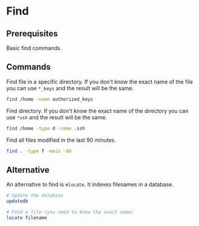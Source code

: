 # Find

## Prerequisites

Basic find commands.

## Commands

Find file in a specific directory. If you don't know the exact name of the file you can use ```*_keys``` and the result will be the same.

```bash
find /home -name authorized_keys
```

Find directory. If you don't know the exact name of the directory you can use ```*ssh``` and the result will be the same.

```bash
find /home -type d -name .ssh
```

Find all files modified in the last 90 minutes.
    
```bash
find . -type f -mmin -90  
```

## Alternative

An alternative to find is `mlocate`. It indexes filenames in a database.

```bash
# Update the database
updatedb

# Find a file (you need to know the exact name)
locate filename
```
